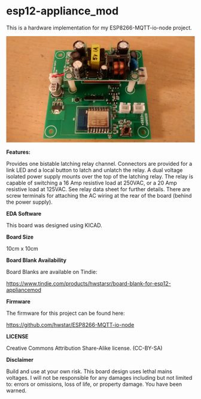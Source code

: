 **esp12-appliance_mod**
==========
This is a hardware implementation for my ESP8266-MQTT-io-node project.

![ProjectPicture](relayboard.jpg)

**Features:**

Provides one bistable latching relay channel. Connectors are provided for a link LED and a local button to latch and unlatch the relay.
A dual voltage isolated power supply mounts over the top of the latching relay. The relay is capable of switching  a 16 Amp resistive load at 250VAC, or
a 20 Amp resistive load at 125VAC. See relay data sheet for further details. There are screw terminals for attaching the AC wiring  at the rear of the board (behind the power supply).

**EDA Software**

This board was designed using KICAD. 

**Board Size**

10cm x 10cm

**Board Blank Availability**

Board Blanks are available on Tindie:

https://www.tindie.com/products/hwstarsr/board-blank-for-esp12-appliancemod

**Firmware**

The firmware for this project can be found here:

https://github.com/hwstar/ESP8266-MQTT-io-node


**LICENSE**

Creative Commons Attribution Share-Alike license. (CC-BY-SA)

**Disclaimer**

Build and use at your own risk. This board design uses lethal mains voltages. I will not be responsible for any damages including but not limited to: errors or omissions, loss of life, or property damage. You have been warned.


